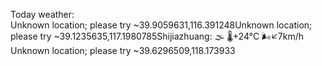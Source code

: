 Today weather:  
Unknown location; please try ~39.9059631,116.391248Unknown location; please try ~39.1235635,117.1980785Shijiazhuang: 🌫  🌡️+24°C 🌬️↙7km/h  
Unknown location; please try ~39.6296509,118.173933  
